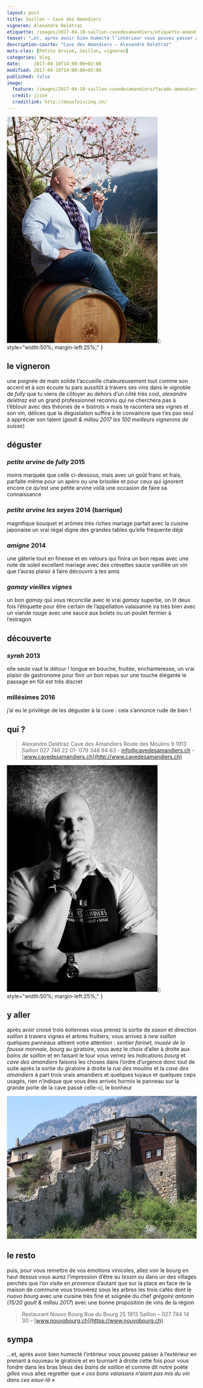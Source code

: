 ```yaml
---
layout: post
title: Saillon — Cave des Amandiers
vigneron: Alexandre Delétraz
etiquette: /images/2017-04-10-saillon-cavedesamandiers/etiquette-amandiers-2.jpg
teaser: "…et, après avoir bien humecté l’intérieur vous pouvez passer à l’extérieur en prenant à nouveau le giratoire et en tournant à droite cette fois pour vous fondre dans les bras bleus des bains de saillon et comme dit notre poète *gilles*..."
description-courte: "Cave des Amandiers — Alexandre Delétraz"
mots-cles: [Petite Arvine, Saillon, vigneron]
categories: blog
date:     2017-04-10T14:00:00+02:00
modified: 2017-04-10T14:00:00+02:00
published: false
image:
  feature: /images/2017-04-10-saillon-cavedesamandiers/facade-amandiers-1-1900x800.jpg
  credit: jissé
  creditlink: http://deuxfoiscinq.ch/
---
```


![Alexandre Delétraz – Saillon – cave des Amandiers](/images/2017-04-10-saillon-cavedesamandiers/alexandredeletraz-2-400x599.jpg){: style="width:50%; margin-left:25%;" }

## le vigneron

une poignée de main solide t’accueille chaleureusement tout comme son accent et à son écoute tu pars aussitôt à travers ses vins dans le vignoble de *fully* que tu viens de côtoyer
au dehors d’un côté très cool, *alexandre delétraz* est un grand professionnel reconnu qui ne cherchera pas à t’éblouir avec des théories de « bistrots » mais te racontera ses vignes et son vin, délices que la dégustation suffira à te convaincre que t’es pas seul à apprécier son talent (*gault & millau 2017 les 100 meilleurs vignerons de suisse*)

## déguster

### *petite arvine* de *fully* 2015
moins marquée que celle ci-dessous, mais avec un goût franc et frais, parfaite même pour un apéro ou une brisolée
et pour ceux qui ignorent encore ce qu’est une petite arvine voilà une occasion de faire sa connaissance

### *petite arvine les seyes* 2014 (barrique)
magnifique bouquet et arômes très riches
mariage parfait avec la cuisine japonaise
un vrai régal digne des grandes tables qu’elle fréquente déjà

### *amigne* 2014
une gâterie tout en finesse et en velours qui finira un bon repas avec une note de soleil excellent mariage avec des crevettes sauce vanillée
un vin que t’auras plaisir à faire découvrir à tes amis

### *gamay vieilles vignes*
un bon *gamay* qui vous réconcilie avec le vrai *gamay*
superbe, on lit deux fois l’étiquette pour être certain de l’appellation valaisanne
ira très bien avec un viande rouge avec une sauce aux bolets ou un poulet fermier à l’estragon

## découverte

### *syrah* 2013
elle seule vaut le détour !
longue en bouche, fruitée, enchanteresse, un vrai plaisir de gastronome 
pour finir un bon repas sur une touche élégante
le passage en fût est très discret

### millésimes 2016
j’ai eu le privilège de les déguster à la cuve : cela s’annonce rude de bien !

## qui ?

> Alexandre Delétraz
> Cave des Amandiers
> Route des Moulins 9
> 1913 Saillon
> 027 746 22 01- 079 348 94 63 - [info@cavedesamandiers.ch](mailto:info@cavedesamandiers.ch) - [www.cavedesamandiers.ch](http://www.cavedesamandiers.ch)

![Alexandre Delétraz – Saillon – cave des Amandiers](/images/2017-04-10-saillon-cavedesamandiers/alexandredeletraz-1-400x600.jpg){: style="width:50%; margin-left:25%;" }

## y aller

après avoir croisé trois éoliennes vous prenez la sortie de *saxon* et direction *saillon*
à travers vignes et arbres fruitiers, vous arrivez à *new saillon*
quelques panneaux attirent votre attention : *sentier farinet, musée de la fausse monnaie, bourg*
au giratoire, vous avez le choix d’aller à droite aux *bains de saillon* et en faisant le tour vous verrez les indications *bourg* et *cave des amandiers*
faisons les choses dans l’ordre d’urgence donc tout de suite après la sortie du giratoire à droite la *rue des moulins* et la *cave des amandiers*
à part trois vrais amandiers et quelques tuyaux et quelques ceps usagés, rien n’indique que vous êtes arrivés hormis le panneau sur la grande porte de la cave
passé celle-ci, le bonheur

![Saillon – cave des Amandiers](/images/2017-04-10-saillon-cavedesamandiers/saillon-1-1000x750.jpg)

## le resto

puis, pour vous remettre de vos émotions vinicoles, allez voir le bourg en haut dessus
vous aurez l’impression d’être au *tessin* ou dans un des villages perchés que l’on visite en *provence* d’autant que sur la place en face de la maison de commune vous trouverez sous les arbres les trois cafés dont le *nuovo bourg* avec une cuisine très fine et soignée du chef *grégoire antonin* (*15/20 gault & millau 2017*) avec une bonne proposition de vins de la région

> Restaurant Nouvo Bourg
> Rue du Bourg 25
> 1913 Saillon – 027 744 14 30 – [www.nouvobourg.ch](https://www.nouvobourg.ch)

## sympa

…et, après avoir bien humecté l’intérieur vous pouvez passer à l’extérieur en prenant à nouveau le giratoire et en tournant à droite cette fois pour vous fondre dans les bras bleus des *bains de saillon* et comme dit notre poète *gilles* vous allez regretter que *« ces bons valaisans n’aient pas mis du vin dans ces eaux-là »*
